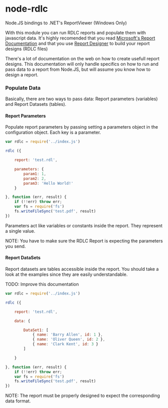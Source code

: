 # node-rdlc
Node.JS bindings to .NET's ReportViewer (Windows Only)

With this module you can run RDLC reports and populate them with javascript data. It's highly recomended that you read [Microsoft's Report Documentation](https://msdn.microsoft.com/en-us/library/bb885185.aspx) and that you use [Report Designer](https://msdn.microsoft.com/en-us/library/bb558708.aspx) to build your report designs (RDLC files)

There's a lot of documentation on the web on how to create usefull report designs. This documentation will only handle specifics on how to run and pass data to a report from Node.JS, but will assume you know how to design a report.

### Populate Data

Basically, there are two ways to pass data: Report parameters (variables) and Report Datasets (tables).

#### Report Parameters

Populate report parameters by passing setting a parameters object in the configuration object. Each key is a parameter.

```js
var rdlc = require('../index.js')

rdlc ({ 

	report: 'test.rdl', 

	parameters: {
		param1: 1,
		param2: 2,
		param3: 'Hello World!'
	}

}, function (err, result) {
	if (!!err) throw err;
	var fs = require('fs')
	fs.writeFileSync('test.pdf', result)
})
```

Parameters act like variables or constants inside the report. They represent a single value.

NOTE: You have to make sure the RDLC Report is expecting the parameters you send.

#### Report DataSets

Report datasets are tables accessible inside the report.
You should take a look at the examples since they are easily understandable.

TODO: Improve this documentation

```js
var rdlc = require('../index.js')

rdlc ({ 

	report: 'test.rdl', 

	data: {

		DataSet1: [
			{ name: 'Barry Allen', id: 1 },
			{ name: 'Oliver Queen', id: 2 },
			{ name: 'Clark Kent', id: 3 }
		]

	}

}, function (err, result) {
	if (!!err) throw err;
	var fs = require('fs')
	fs.writeFileSync('test.pdf', result)
})
```

NOTE: The report must be properly designed to expect the corresponding data format.
